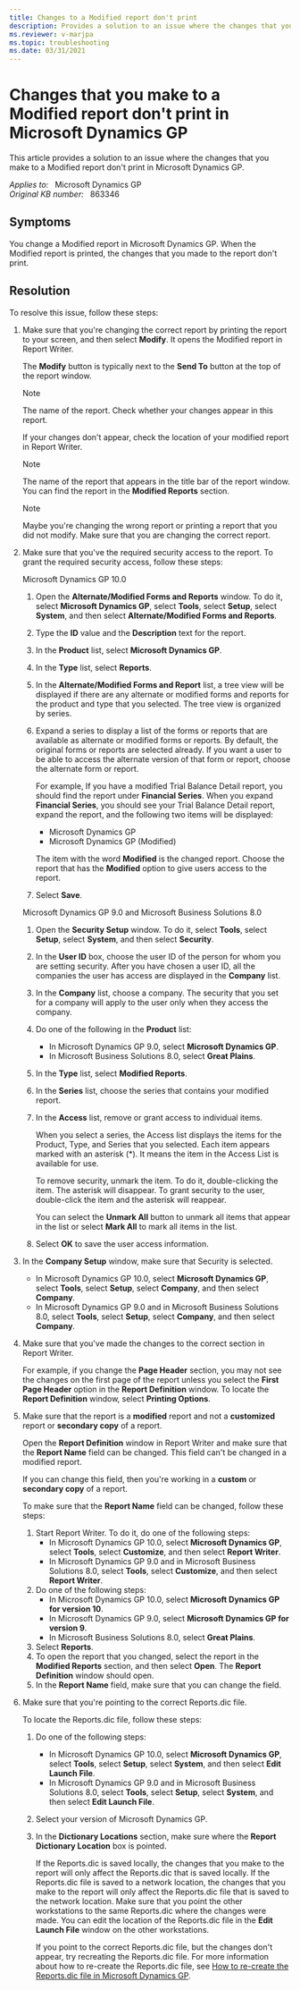 ```yaml
---
title: Changes to a Modified report don't print
description: Provides a solution to an issue where the changes that you make to a Modified report don't print in Microsoft Dynamics GP.
ms.reviewer: v-marjpa
ms.topic: troubleshooting
ms.date: 03/31/2021
---
```

# Changes that you make to a Modified report don't print in Microsoft Dynamics GP

This article provides a solution to an issue where the changes that you make to a Modified report don't print in Microsoft Dynamics GP.

_Applies to:_ &nbsp; Microsoft Dynamics GP  
_Original KB number:_ &nbsp; 863346

## Symptoms

You change a Modified report in Microsoft Dynamics GP. When the Modified report is printed, the changes that you made to the report don't print.

## Resolution

To resolve this issue, follow these steps:

1. Make sure that you're changing the correct report by printing the report to your screen, and then select **Modify**. It opens the Modified report in Report Writer.

    The **Modify** button is typically next to the **Send To** button at the top of the report window.
    > [!NOTE]
    > The name of the report. Check whether your changes appear in this report.

    If your changes don't appear, check the location of your modified report in Report Writer.
    > [!NOTE]
    > The name of the report that appears in the title bar of the report window. You can find the report in the **Modified Reports** section.

    > [!NOTE]
    > Maybe you're changing the wrong report or printing a report that you did not modify. Make sure that you are changing the correct report.
2. Make sure that you've the required security access to the report. To grant the required security access, follow these steps:

    Microsoft Dynamics GP 10.0

    1. Open the **Alternate/Modified Forms and Reports** window. To do it, select **Microsoft Dynamics GP**, select **Tools**, select **Setup**, select **System**, and then select **Alternate/Modified Forms and Reports**.
    1. Type the **ID** value and the **Description** text for the report.
    1. In the **Product** list, select **Microsoft Dynamics GP**.
    1. In the **Type** list, select **Reports**.
    1. In the **Alternate/Modified Forms and Report** list, a tree view will be displayed if there are any alternate or modified forms and reports for the product and type that you selected. The tree view is organized by series.
    1. Expand a series to display a list of the forms or reports that are available as alternate or modified forms or reports. By default, the original forms or reports are selected already. If you want a user to be able to access the alternate version of that form or report, choose the alternate form or report.

        For example, If you have a modified Trial Balance Detail report, you should find the report under **Financial Series**. When you expand **Financial Series**, you should see your Trial Balance Detail report, expand the report, and the following two items will be displayed:  
        - Microsoft Dynamics GP
        - Microsoft Dynamics GP (Modified)

        The item with the word **Modified** is the changed report. Choose the report that has the **Modified** option to give users access to the report.
    1. Select **Save**.

    Microsoft Dynamics GP 9.0 and Microsoft Business Solutions 8.0

    1. Open the **Security Setup** window. To do it, select **Tools**, select **Setup**, select **System**, and then select **Security**.
    1. In the **User ID** box, choose the user ID of the person for whom you are setting security. After you have chosen a user ID, all the companies the user has access are displayed in the **Company** list.
    1. In the **Company** list, choose a company. The security that you set for a company will apply to the user only when they access the company.
    1. Do one of the following in the **Product** list:
        - In Microsoft Dynamics GP 9.0, select **Microsoft Dynamics GP**.
        - In Microsoft Business Solutions 8.0, select **Great Plains**.
    1. In the **Type** list, select **Modified Reports**.
    1. In the **Series** list, choose the series that contains your modified report.
    1. In the **Access** list, remove or grant access to individual items.

        When you select a series, the Access list displays the items for the Product, Type, and Series that you selected. Each item appears marked with an asterisk (*). It means the item in the Access List is available for use.

        To remove security, unmark the item. To do it, double-clicking the item. The asterisk will disappear. To grant security to the user, double-click the item and the asterisk will reappear.

        You can select the **Unmark All** button to unmark all items that appear in the list or select **Mark All** to mark all items in the list.
    1. Select **OK** to save the user access information.

3. In the **Company Setup** window, make sure that Security is selected.
    - In Microsoft Dynamics GP 10.0, select **Microsoft Dynamics GP**, select **Tools**, select **Setup**, select **Company**, and then select **Company**.
    - In Microsoft Dynamics GP 9.0 and in Microsoft Business Solutions 8.0, select **Tools**, select **Setup**, select **Company**, and then select **Company**.

4. Make sure that you've made the changes to the correct section in Report Writer.

    For example, if you change the **Page Header** section, you may not see the changes on the first page of the report unless you select the **First Page Header** option in the **Report Definition** window. To locate the **Report Definition** window, select **Printing Options**.
5. Make sure that the report is a **modified** report and not a **customized** report or **secondary copy** of a report.

    Open the **Report Definition** window in Report Writer and make sure that the **Report Name** field can be changed. This field can't be changed in a modified report.

    If you can change this field, then you're working in a **custom** or **secondary copy** of a report.

    To make sure that the **Report Name** field can be changed, follow these steps:

    1. Start Report Writer. To do it, do one of the following steps:
        - In Microsoft Dynamics GP 10.0, select **Microsoft Dynamics GP**, select **Tools**, select **Customize**, and then select **Report Writer**.
        - In Microsoft Dynamics GP 9.0 and in Microsoft Business Solutions 8.0, select **Tools**, select **Customize**, and then select **Report Writer**.  
    1. Do one of the following steps:
        - In Microsoft Dynamics GP 10.0, select **Microsoft Dynamics GP for version 10**.
        - In Microsoft Dynamics GP 9.0, select **Microsoft Dynamics GP for version 9**.
        - In Microsoft Business Solutions 8.0, select **Great Plains**.  
    1. Select **Reports**.
    1. To open the report that you changed, select the report in the **Modified Reports** section, and then select **Open**. The **Report Definition** window should open.
    1. In the **Report Name** field, make sure that you can change the field.

6. Make sure that you're pointing to the correct Reports.dic file.

    To locate the Reports.dic file, follow these steps:

    1. Do one of the following steps:
        - In Microsoft Dynamics GP 10.0, select **Microsoft Dynamics GP**, select **Tools**, select **Setup**, select **System**, and then select **Edit Launch File**.
        - In Microsoft Dynamics GP 9.0 and in Microsoft Business Solutions 8.0, select **Tools**, select **Setup**, select **System**, and then select **Edit Launch File**.  
    1. Select your version of Microsoft Dynamics GP.
    1. In the **Dictionary Locations** section, make sure where the **Report Dictionary Location** box is pointed.

        If the Reports.dic is saved locally, the changes that you make to the report will only affect the Reports.dic that is saved locally. If the Reports.dic file is saved to a network location, the changes that you make to the report will only affect the Reports.dic file that is saved to the network location. Make sure that you point the other workstations to the same Reports.dic where the changes were made. You can edit the location of the Reports.dic file in the **Edit Launch File** window on the other workstations.

        If you point to the correct Reports.dic file, but the changes don't appear, try recreating the Reports.dic file. For more information about how to re-create the Reports.dic file, see [How to re-create the Reports.dic file in Microsoft Dynamics GP](https://support.microsoft.com/help/850465).
